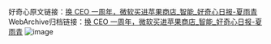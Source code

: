 好奇心原文链接：[换 CEO 一周年，微软买进苹果商店_智能_好奇心日报-夏雨青](https://www.qdaily.com/articles/5939.html)
WebArchive归档链接：[换 CEO 一周年，微软买进苹果商店_智能_好奇心日报-夏雨青](http://web.archive.org/web/20190623165648/https://www.qdaily.com/articles/5939.html)
![image](http://ww3.sinaimg.cn/large/007d5XDply1g3w9d7a4kvj30u030skii)